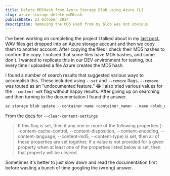 ```yaml
---
title: Delete MD5Hash from Azure Storage Blob using Azure CLI
slug: azure-storage-delete-md5hash
publishDate: 23 October 2024
description: Removing the MD5 Hash from my blob was not obvious
---
```


I've been working on completing the project I talked about in my [last post.](https://chadpeters.dev/remove-file-extension-from-string) WAV files get dropped into an Azure storage account and then we copy them to another account. After copying the files I check their MD5 hashes to confirm the copy. I noticed that some files have MD5 hashes, and some don't. I wanted to replicate this in our DEV environment for testing, but every time I uploaded a file Azure creates the MD5 hash.

I found a number of search results that suggested various ways to accomplish this. These included using `--set` and `--remove` flags. `--remove` was touted as an "undocumented feature." 😂 I also tried various values for the `--content-md5` flag without happy results. After giving up on searching and then turning to the documentation I found the answer. 

```csharp
az storage blob update --container-name <container_name> --name <blob_name> --clear-content-settings true --content-type audio/wav
```

From the [docs](https://learn.microsoft.com/en-us/cli/azure/storage/blob?view=azure-cli-latest#az-storage-blob-update) for `--clear-content-settings`

> If this flag is set, then if any one or more of the following properties (--content-cache-control, --content-disposition, --content-encoding, --content-language, --content-md5, --content-type) is set, then all of these properties are set together. If a value is not provided for a given property when at least one of the properties listed below is set, then that property will be cleared.

Sometimes it's better to just slow down and read the documentation first before wasting a bunch of time googling the (wrong) answer. 



